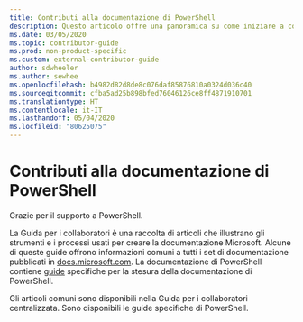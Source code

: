 ```yaml
---
title: Contributi alla documentazione di PowerShell
description: Questo articolo offre una panoramica su come iniziare a contribuire alla documentazione di PowerShell.
ms.date: 03/05/2020
ms.topic: contributor-guide
ms.prod: non-product-specific
ms.custom: external-contributor-guide
author: sdwheeler
ms.author: sewhee
ms.openlocfilehash: b4982d82d8de8c076daf85876810a0324d036c40
ms.sourcegitcommit: cfba5ad25b898bfed76046126ce8ff4871910701
ms.translationtype: HT
ms.contentlocale: it-IT
ms.lasthandoff: 05/04/2020
ms.locfileid: "80625075"
---
```

# <a name="contributing-to-powershell-documentation"></a>Contributi alla documentazione di PowerShell

Grazie per il supporto a PowerShell.

La Guida per i collaboratori è una raccolta di articoli che illustrano gli strumenti e i processi usati per creare la documentazione Microsoft. Alcune di queste guide offrono informazioni comuni a tutti i set di documentazione pubblicati in [docs.microsoft.com][docs]. La documentazione di PowerShell contiene [guide][psdocs] specifiche per la stesura della documentazione di PowerShell.

Gli articoli comuni sono disponibili nella Guida per i collaboratori centralizzata. Sono disponibili le guide specifiche di PowerShell.

<!--link refs-->
[docs]: https://docs.microsoft.com/
[psdocs]: https://docs.microsoft.com/powershell/scripting/community/contributing/overview
